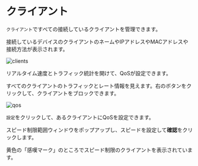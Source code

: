 # クライアント

`クライアント`ですべての接続しているクライアントを管理できます。

接続しているデバイスのクライアントのネームやIPアドレスやMACアドレスや接続方法が表示されます。

![clients](https://static.gl-inet.com/docs/router/jp/3/setup/gl-ar750s/clients/clients.png)

リアルタイム速度とトラフィック統計を開けて、QoSが設定できます。

すべてのクライアントのトラフィックとレート情報を見えます。右のボタンをクリックして、クライアントをブロックできます。

![qos](https://static.gl-inet.com/docs/router/jp/3/setup/gl-ar750s/clients/qos.png)

`設定`をクリックして、あるクライアントにQoSを設定できます。

スピード制限範囲ウィンドウをポップアップし、スピードを設定して**確認**をクリックします。

黄色の「感嘆マーク」のところでスピード制限のクライアントを表示されています。
